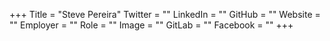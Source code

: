+++
Title = "Steve Pereira"
Twitter = ""
LinkedIn = ""
GitHub = ""
Website = ""
Employer = ""
Role = ""
Image = ""
GitLab = ""
Facebook = ""
+++
